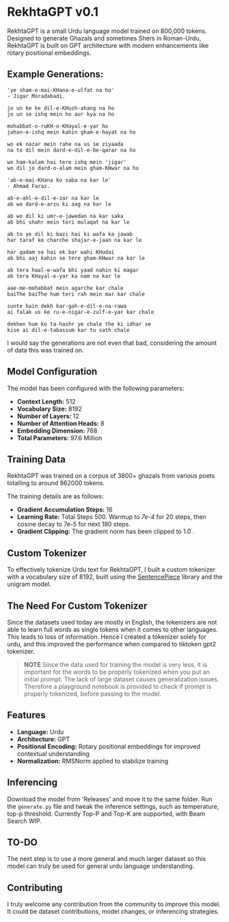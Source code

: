 # RekhtaGPT v0.1

RekhtaGPT is a small Urdu language model trained on 800,000 tokens. Designed to generate Ghazals and sometimes Shers in Roman-Urdu, RekhtaGPT is built on GPT architecture with modern enhancements like rotary positional embeddings.

## Example Generations:
```
'ye sham-e-mai-KHana-e-ulfat na ho'
- Jigar Moradabadi.

jo un ke ke dil-e-KHush-ahang na ho
jo un se ishq mein ho aur kya na ho

mohabbat-o-ruKH-o-KHayal-e-yar ho
jahan-e-ishq mein kahin gham-e-hayat na ho

wo ek nazar mein rahe na us se ziyaada
na to dil mein dard-e-dil-e-be-qarar na ho

wo ham-kalam hai tere ishq mein 'jigar'
wo dil jo dard-o-alam mein gham-KHwar na ho
```
```
'ab-e-mai-KHana ko saba na kar le'
- Ahmad Faraz.

ab-e-ahl-e-dil-e-zar na kar le
ab wo dard-e-arzu ki aag na kar le

ab wo dil ki umr-e-jawedan na kar saka
ab bhi shahr mein teri mulaqat na kar le

ab to ye dil ki bazi hai ki wafa ka jawab
har taraf ke charche shajar-e-jaan na kar le

har qadam se hai ek bar wahi KHudai
ab bhi aaj kahin se tere gham-KHwar na kar le

ab tera haal-e-wafa bhi yaad nahin ki magar
ab tera KHayal-e-yar ka nam na kar le
```
```
aae-me-mohabbat mein agarche kar chale
baiThe baiThe hum teri rah mein mar kar chale

sunte hain dekh kar-gah-e-dil-e-na-rawa
ai falak us ke ru-e-nigar-e-zulf-e-yar kar chale

dekhen hum ko ta-hashr ye chale the ki idhar se
kise ai dil-e-tabassum kar tu sath chale
```
I would say the generations are not even that bad, considering the amount of data this was trained on.

## Model Configuration

The model has been configured with the following parameters:

- **Context Length:** 512
- **Vocabulary Size:** 8192
- **Number of Layers:** 12
- **Number of Attention Heads:** 8
- **Embedding Dimension:** 768
- **Total Parameters:** 97.6 Million

## Training Data

RekhtaGPT was trained on a corpus of 3800+ ghazals from various poets totalling to around 862000 tokens.

The training details are as follows:
- **Gradient Accumulation Steps:** 16
- **Learning Rate:** Total Steps 500. Warmup to *7e-4* for 20 steps, then cosine decay to 7e-5 for next 180 steps.
- **Gradient Clipping:** The gradient norm has been clipped to 1.0 . 

## Custom Tokenizer

To effectively tokenize Urdu text for RekhtaGPT, I built a custom tokenizer with a vocabulary size of 8192, built using the [SentencePiece](https://github.com/google/sentencepiece) library and the unigram model. 

## The Need For Custom Tokenizer

Since the datasets used today are mostly in English, the tokenizers are not able to learn full words as single tokens when it comes to other languages. This leads to loss of information. Hence I created a tokenizer solely for urdu, and this improved the performance when compared to tiktoken gpt2 tokenizer. 
>**NOTE** Since the data used for training the model is very less, it is important for the words to be properly tokenized when you put an initial prompt. The lack of large dataset causes generalization issues. Therefore a playground notebook is provided to check if prompt is properly tokenized, before passing to the model.

## Features

- **Language:** Urdu
- **Architecture:** GPT
- **Positional Encoding:** Rotary positional embeddings for improved contextual understanding
- **Normalization:** RMSNorm applied to stabilize training

## Inferencing
Download the model from 'Releases' and move it to the same folder.
Run the ```generate.py``` file and tweak the inference settings, such as temperature, top-p threshold.
Currently Top-P and Top-K are supported, with Beam Search WIP.


## TO-DO
The next step is to use a more general and much larger dataset so this model can truly be used for general urdu language understanding.

## Contributing
I truly welcome any contribution from the community to improve this model. It could be dataset contributions, model changes, or inferencing strategies.  
